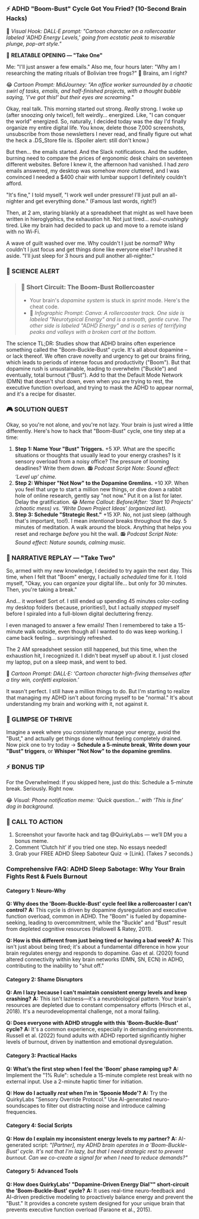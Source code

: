 <script type="application/ld+json">
{
  "@context": "https://schema.org",
  "@type": "BlogPosting",
  "headline": "ADHD & Frantic Energy/Total Collapse: Your Dopamine Dip Sabotaging Your Productivity (Debug It)",
  "description": "Does your week feel like a rollercoaster? Faraone et al., 2021 proves dopamine dip blocks consistent energy. Neuro-Action Checklist.",
  "image": "https://quirkylabs.com/og/adhd-sleep-deprivation-debug.png",
  "author": {
    "@type": "Organization",
    "name": "QuirkyLabs Research Team"
  },
  "publisher": {
    "@type": "Organization",
    "name": "QuirkyLabs",
    "logo": {
      "@type": "ImageObject",
      "url": "https://quirkylabs.com/logo.png"
    }
  },
  "datePublished": "2025-10-27",
  "dateModified": "2025-10-27",
  "mainEntityOfPage": {
    "@type": "WebPage",
    "@id": "https://quirkylabs.com/adhd-sleep-deprivation-burnout.why-do-my-weeks-alternate-between-frantic-energy-and-total-collapse"
  },
   "keywords": "why do ADHDers struggle with energy, how to regulate energy with ADHD, ADHD chronic fatigue, ADHD sleep, ADHD burnout, dopamine dysregulation sleep ADHD"
}
</script>

<script type="application/ld+json">
{
  "@context": "https://schema.org",
  "@type": "FAQPage",
  "mainEntity": [
    {
      "@type": "Question",
      "name": "Why does the 'Boom-Buckle-Bust' cycle feel like a rollercoaster I can't control?",
      "acceptedAnswer": {
        "@type": "Answer",
        "text": "This cycle is driven by dopamine dysregulation and executive function overload, common in ADHD. The \"Boom\" is fueled by dopamine-seeking, leading to overcommitment, while the \"Buckle\" and \"Bust\" result from depleted cognitive resources (Hallowell & Ratey, 2011)."
      }
    },
    {
      "@type": "Question",
      "name": "How is this different from just being tired or having a bad week?",
      "acceptedAnswer": {
        "@type": "Answer",
        "text": "This isn't just about being tired; it's about a fundamental difference in how your brain regulates energy and responds to dopamine. Gao et al. (2020) found altered connectivity within key brain networks (DMN, SN, ECN) in ADHD, contributing to the inability to \"shut off.\""
      }
    },
    {
      "@type": "Question",
      "name": "Am I lazy because I can't maintain consistent energy levels and keep crashing?",
      "acceptedAnswer": {
        "@type": "Answer",
        "text": "This isn't laziness—it's a neurobiological pattern. Your brain's resources are depleted due to constant compensatory efforts (Hirsch et al., 2018). It's a neurodevelopmental challenge, not a moral failing."
      }
    },
    {
      "@type": "Question",
      "name": "Does everyone with ADHD struggle with this 'Boom-Buckle-Bust' cycle?",
      "acceptedAnswer": {
        "@type": "Answer",
        "text": "It's a common experience, especially in demanding environments. Russell et al. (2022) found adults with ADHD reported significantly higher levels of burnout, driven by inattention and emotional dysregulation."
      }
    },
    {
      "@type": "Question",
      "name": "What’s the first step when I feel the 'Boom' phase ramping up?",
      "acceptedAnswer": {
        "@type": "Answer",
        "text": "Implement the \"1% Rule\": schedule a 15-minute complete rest break with no external input. Use a 2-minute haptic timer for initiation."
      }
    },
    {
      "@type": "Question",
      "name": "How do I actually *rest* when I’m in ‘Spoonie Mode’?",
      "acceptedAnswer": {
        "@type": "Answer",
        "text": "Try the QuirkyLabs \"Sensory Override Protocol.\" Use AI-generated neuro-soundscapes to filter out distracting noise and introduce calming frequencies."
      }
    },
    {
      "@type": "Question",
      "name": "How do I explain my inconsistent energy levels to my partner?",
      "acceptedAnswer": {
        "@type": "Answer",
        "text": "AI-generated script: *\"[Partner], my ADHD brain operates in a 'Boom-Buckle-Bust' cycle. It's not that I'm lazy, but that I need strategic rest to prevent burnout. Can we co-create a signal for when I need to reduce demands?\"*"
      }
    },
    {
      "@type": "Question",
      "name": "How does QuirkyLabs' \"Dopamine-Driven Energy Dial™\" short-circuit the 'Boom-Buckle-Bust' cycle?",
      "acceptedAnswer": {
        "@type": "Answer",
        "text": "It uses real-time neuro-feedback and AI-driven predictive modeling to proactively balance energy and prevent the \"Bust.\" It provides a concrete system designed for your unique brain that prevents executive function overload (Faraone et al., 2015)."
      }
    }
  ]
}
</script>

### **⚡️ ADHD "Boom-Bust" Cycle Got You Fried? (10-Second Brain Hacks)**

🎨 *Visual Hook: DALL·E prompt: "Cartoon character on a rollercoaster labeled 'ADHD Energy Levels,' going from ecstatic peak to miserable plunge, pop-art style."*

📖 **RELATABLE OPENING — "Take One"**

Me: "I'll just answer a few emails." Also me, four hours later: "Why am I researching the mating rituals of Bolivian tree frogs?" 🐸 Brains, am I right?

😂 *Cartoon Prompt: MidJourney: "An office worker surrounded by a chaotic swirl of tasks, emails, and half-finished projects, with a thought bubble saying, 'I've got this!' but their eyes are screaming."*

Okay, real talk. This morning started out strong. *Really* strong. I woke up (after snoozing only twice!), felt weirdly… energized. Like, "I can conquer the world" energized. So, naturally, I decided today was the day I'd finally organize my entire digital life. You know, delete those 7,000 screenshots, unsubscribe from those newsletters I never read, and finally figure out what the heck a .DS_Store file is. (Spoiler alert: still don't know.)

But then… the emails started. And the Slack notifications. And the sudden, burning need to compare the prices of ergonomic desk chairs on seventeen different websites. Before I knew it, the afternoon had vanished. I had *zero* emails answered, my desktop was somehow *more* cluttered, and I was convinced I needed a $400 chair with lumbar support I definitely couldn't afford.

"It's fine," I told myself, "I work well under pressure! I'll just pull an all-nighter and get everything done." (Famous last words, right?)

Then, at 2 am, staring blankly at a spreadsheet that might as well have been written in hieroglyphics, the exhaustion hit. Not just tired… *soul-crushingly* tired. Like my brain had decided to pack up and move to a remote island with no Wi-Fi.

A wave of guilt washed over me. Why couldn't I just be *normal*? Why couldn't I just focus and get things done like everyone else? I brushed it aside. "I'll just sleep for 3 hours and pull another all-nighter."

### 🔬 SCIENCE ALERT

> ### 🧠 Short Circuit: The Boom-Bust Rollercoaster
> - Your brain's *dopamine system* is stuck in *sprint* mode. Here's the cheat code.
> - 🎨 *Infographic Prompt: Canva: A rollercoaster track. One side is labeled "Neurotypical Energy" and is a smooth, gentle curve. The other side is labeled "ADHD Energy" and is a series of terrifying peaks and valleys with a broken cart at the bottom.*

The science TL;DR: Studies show that ADHD brains often experience something called the "Boom-Buckle-Bust" cycle. It's all about dopamine – or lack thereof. We often crave novelty and urgency to get our brains firing, which leads to periods of intense focus and productivity ("Boom"). But that dopamine rush is unsustainable, leading to overwhelm ("Buckle") and eventually, total burnout ("Bust"). Add to that the Default Mode Network (DMN) that doesn't shut down, even when you are trying to rest, the executive function overload, and trying to mask the ADHD to appear normal, and it's a recipe for disaster.

### 🎮 SOLUTION QUEST

Okay, so you're not alone, and you're not lazy. Your brain is just wired a little differently. Here's how to hack that "Boom-Bust" cycle, one tiny step at a time:

1. **Step 1: Name Your "Bust" Triggers.** +5 XP.
    What are the specific situations or thoughts that usually lead to your energy crashes? Is it sensory overload from a noisy office? The pressure of looming deadlines? Write them down.
    📻 *Podcast Script Note: Sound effect: ‘Level up’ chime.*
2. **Step 2: Whisper "Not Now" to the Dopamine Gremlins.** +10 XP.
    When you feel that urge to start a million new things, or dive down a rabbit hole of online research, gently say "not now." Put it on a list for later. Delay the gratification.
    😂 *Meme Callout: Before/After: ‘Start 10 Projects’ (chaotic mess) vs. ‘Write Down Project Ideas’ (organized list).*
3. **Step 3: Schedule "Strategic Rest."** +15 XP.
    No, not just sleep (although that's important, too!). I mean *intentional* breaks throughout the day. 5 minutes of meditation. A walk around the block. Anything that helps you reset and recharge *before* you hit the wall.
    📻 *Podcast Script Note: Sound effect: Nature sounds, calming music.*

### 🔄 NARRATIVE REPLAY — "Take Two"

So, armed with my new knowledge, I decided to try again the next day. This time, when I felt that "Boom" energy, I actually *scheduled* time for it. I told myself, "Okay, you can organize your digital life… but only for 30 minutes. Then, you're taking a break."

And… it worked! Sort of. I still ended up spending 45 minutes color-coding my desktop folders (because, priorities!), but I actually *stopped* myself before I spiraled into a full-blown digital decluttering frenzy.

I even managed to answer a few emails! Then I remembered to take a 15-minute walk outside, even though all I wanted to do was keep working. I came back feeling… surprisingly refreshed.

The 2 AM spreadsheet session still happened, but this time, when the exhaustion hit, I recognized it. I didn't beat myself up about it. I just closed my laptop, put on a sleep mask, and went to bed.

🎨 *Cartoon Prompt: DALL·E: ‘Cartoon character high-fiving themselves after a tiny win, confetti explosion.’*

It wasn't perfect. I still have a million things to do. But I'm starting to realize that managing my ADHD isn't about forcing myself to be "normal." It's about understanding my brain and working *with* it, not against it.

### 🌟 GLIMPSE OF THRIVE

Imagine a week where you consistently manage your energy, avoid the "Bust," and actually get things done without feeling completely drained. Now pick one to try today → **Schedule a 5-minute break**, **Write down your "Bust" triggers**, or **Whisper "Not Now" to the dopamine gremlins**.

### ⚡ BONUS TIP

For the Overwhelmed: If you skipped here, just do this: Schedule a 5-minute break. Seriously. Right now.

😂 *Visual: Phone notification meme: ‘Quick question…’ with ‘This is fine’ dog in background.*

### 📢 CALL TO ACTION

1. Screenshot your favorite hack and tag @QuirkyLabs — we’ll DM you a bonus meme.
2. Comment ‘Clutch hit’ if you tried one step. No essays needed!
3. Grab your FREE ADHD Sleep Saboteur Quiz → [Link]. (Takes 7 seconds.)

### **Comprehensive FAQ: ADHD Sleep Sabotage: Why Your Brain Fights Rest & Fuels Burnout**

#### **Category 1: Neuro-Why**
**Q: Why does the 'Boom-Buckle-Bust' cycle feel like a rollercoaster I can't control?**
**A:** This cycle is driven by dopamine dysregulation and executive function overload, common in ADHD. The "Boom" is fueled by dopamine-seeking, leading to overcommitment, while the "Buckle" and "Bust" result from depleted cognitive resources (Hallowell & Ratey, 2011).

**Q: How is this different from just being tired or having a bad week?**
**A:** This isn't just about being tired; it's about a fundamental difference in how your brain regulates energy and responds to dopamine. Gao et al. (2020) found altered connectivity within key brain networks (DMN, SN, ECN) in ADHD, contributing to the inability to "shut off."

#### **Category 2: Shame Disruptors**
**Q: Am I lazy because I can't maintain consistent energy levels and keep crashing?**
**A:** This isn't laziness—it's a neurobiological pattern. Your brain's resources are depleted due to constant compensatory efforts (Hirsch et al., 2018). It's a neurodevelopmental challenge, not a moral failing.

**Q: Does everyone with ADHD struggle with this 'Boom-Buckle-Bust' cycle?**
**A:** It's a common experience, especially in demanding environments. Russell et al. (2022) found adults with ADHD reported significantly higher levels of burnout, driven by inattention and emotional dysregulation.

#### **Category 3: Practical Hacks**
**Q: What’s the first step when I feel the 'Boom' phase ramping up?**
**A:** Implement the "1% Rule": schedule a 15-minute complete rest break with no external input. Use a 2-minute haptic timer for initiation.

**Q: How do I actually *rest* when I’m in ‘Spoonie Mode’?**
**A:** Try the QuirkyLabs "Sensory Override Protocol." Use AI-generated neuro-soundscapes to filter out distracting noise and introduce calming frequencies.

#### **Category 4: Social Scripts**
**Q: How do I explain my inconsistent energy levels to my partner?**
**A:** AI-generated script: *"[Partner], my ADHD brain operates in a 'Boom-Buckle-Bust' cycle. It's not that I'm lazy, but that I need strategic rest to prevent burnout. Can we co-create a signal for when I need to reduce demands?"*

#### **Category 5: Advanced Tools**
**Q: How does QuirkyLabs' "Dopamine-Driven Energy Dial™" short-circuit the 'Boom-Buckle-Bust' cycle?**
**A:** It uses real-time neuro-feedback and AI-driven predictive modeling to proactively balance energy and prevent the "Bust." It provides a concrete system designed for your unique brain that prevents executive function overload (Faraone et al., 2015).
